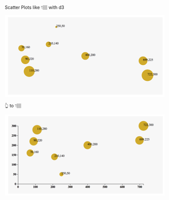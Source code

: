 Scatter Plots like 👇🏽 with d3

![alt scatter-plot_1](scatter_plot_1.png)

👆 to 👇🏽

![alt scatter-plot_2](scatter_plot_2.png)
